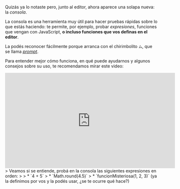 Quizás ya lo notaste pero, junto al editor, ahora aparece una solapa nueva: la _consola_.

La consola es una herramienta muy útil para hacer pruebas rápidas sobre lo que estás haciendo: te permite, por ejemplo, probar _expresiones_, funciones que vengan con JavaScript, **o incluso funciones que vos definas en el editor**. 

La podés reconocer fácilmente porque arranca con el chirimbolito `ム`, que se llama _[prompt](https://es.wikipedia.org/wiki/Prompt)_.

Para entender mejor cómo funciona, en qué puede ayudarnos y algunos consejos sobre su uso, te recomendamos mirar este video:

<iframe width="560" height="315" src="https://www.youtube.com/embed/X8_vRm695B8?ecver=1" frameborder="0" allow="autoplay; encrypted-media" allowfullscreen></iframe>
> Veamos si se entiende, probá en la consola las siguientes expresiones en orden:
>
>   * `4 + 5`
>   * `Math.round(4.5)`
>   * `funcionMisteriosa(1, 2, 3)` (ya la definimos por vos y la podés usar, ¿se te ocurre qué hace?)


